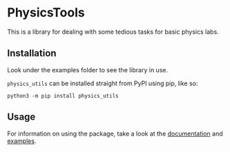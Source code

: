 # PhysicsTools
This is a library for dealing with some tedious tasks for basic physics labs.

## Installation
Look under the examples folder to see the library in use.

`physics_utils` can be installed straight from PyPI using pip, like so:
```batch
python3 -m pip install physics_utils
```

## Usage
For information on using the package, take a look at the [documentation](https://physics-utils.readthedocs.io) and
[examples](https://github.com/ImNotJahan/PhysicsTools/tree/main/examples).